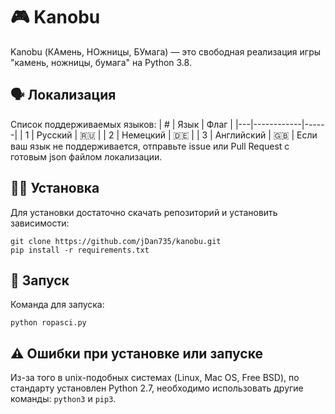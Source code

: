 # 🎮 Kanobu
Kanobu (КАмень, НОжницы, БУмага) — это свободная реализация игры "камень, ножницы, бумага" на Python 3.8.
## 🗣 Локализация
Список поддерживаемых языков:
| # | Язык       | Флаг |
|---|------------|------|
| 1 | Русский    | 🇷🇺   |
| 2 | Немецкий   | 🇩🇪   |
| 3 | Английский | 🇬🇧   |
Если ваш язык не поддерживается, отправьте issue или Pull Request с готовым json файлом локализации.
## 🧑‍💻 Установка
Для установки достаточно скачать репозиторий и установить зависимости:
```
git clone https://github.com/jDan735/kanobu.git
pip install -r requirements.txt
```
## 🚀 Запуск
Команда для запуска:
```
python ropasci.py
```
## ⚠️ Ошибки при установке или запуске
Из-за того в unix-подобных системах (Linux, Mac OS, Free BSD), по стандарту установлен Python 2.7, необходимо использовать другие команды: `python3` и `pip3`.
